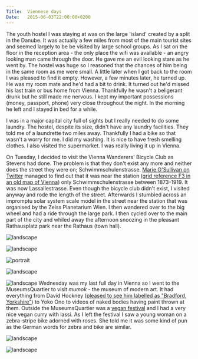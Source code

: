 ```yaml
---
Title:	Viennese days
Date:	2015-06-03T22:00:00+0200
---
```


The youth hostel I was staying at was on the large 'island' created by a split in the Danube. It was actually a few miles from most of the main tourist sites and seemed largely to be be visited by large school groups. As I sat on the floor in the reception area - the only place the wifi was available - an angry looking man came through the door. He gave me an evil looking stare as he went by. The hostel was huge so I reasoned that the chances of him being in the same room as me were small. A little later when I got back to the room I was pleased to find it empty. However, a few minutes later, he turned up. He was my room mate and he'd had a bit to drink. It turned out he'd missed his last train or bus home from Vienna. Thankfully he wasn't a beligerant drunk but he still made me nervous. I kept my important possessions (money, passport, phone) very close throughout the night. In the morning he left and I stayed in bed for a while.

I was in a major capital city full of sights but I really needed to do some laundry. The hostel, despite its size, didn't have any laundry facilities. They told me of a laundrette two miles away. Thankfully I had a bike so that wasn't a worry for me. I did my washing. It is nice to have fresh smelling clothes. I also visited the supermarket. I was really living it up in Vienna.

On Tuesday, I decided to visit the Vienna Wanderers' Bicycle Club as Stevens had done. The problem is that they don't exist any more and neither does the street they were on; Schwimmschulenstrasse. [Marie O'Sullivan on Twitter](https://twitter.com/Reesiepie/status/605425446864461825) managed to find out that it was near the station ([grid reference F3 in an old map of Vienna](http://www.retrobibliothek.de/retrobib/seite.html?id=116717&imageview=true)) only Schwimmschulenstrasse between 1873-1919. It was now Lassallestrasse. Even though the bicycle club didn't exist, I visited anyway and rode the length of the street. Afterwards I stumbled across an impromptu solar system scale model in the street near the station that was organised by the Zeiss Planetarium Wien. I then wandered over to the big wheel and had a ride through the large park. I then cycled over to the main part of the city and whiled away the afternoon snoozing in the pleasant Rathausplatz park near the Rathaus (town hall).

![landscape](https://farm1.staticflickr.com/270/18120510924_5312ca680a_z_d.jpg "Jupiter")

![landscape](https://farm1.staticflickr.com/270/18120510924_5312ca680a_z_d.jpg "Big wheel")

![portrait](https://farm1.staticflickr.com/437/19265085298_9c4f7045d5_z_d.jpg "Biking in the park")

![landscape](https://farm1.staticflickr.com/513/18120518444_451340f76c_z_d.jpg "Vienna")

![landscape](https://farm1.staticflickr.com/371/18745798981_75e61d1237_z_d.jpg "The Rathaus")
Wednesday was my last full day in Vienna so I went to the MuseumsQuartier to visit _mumok_ - the museum of modern art. It had everything from David Hockney ([pleased to see him labelled as "Bradford, Yorkshire"](https://twitter.com/RTWbike/status/606073606028853249)) to Yoko Ono to videos of naked bodies having paint thrown at them. Outside the MuseumsQuartier was a [vegan festival](https://twitter.com/RTWbike/status/606152094505177089) and I had a very nice vegan curry with lassi. As I left the festival I saw a young woman on a zebra-stripe bike adorned with roses. She told me it was some kind of pun as the German words for zebra and bike are similar.

![landscape](https://farm1.staticflickr.com/329/19265119170_d07d1de406_z_d.jpg "mumok")

![landscape](https://farm1.staticflickr.com/410/19446385132_8713f1fb95_z_d.jpg "zebra bike")
